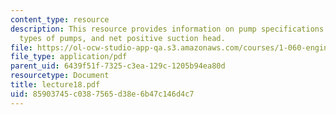 ```yaml
---
content_type: resource
description: This resource provides information on pump specifications and requirements,
  types of pumps, and net positive suction head.
file: https://ol-ocw-studio-app-qa.s3.amazonaws.com/courses/1-060-engineering-mechanics-ii-spring-2006/85903745c0387565d38e6b47c146d4c7_lecture18.pdf
file_type: application/pdf
parent_uid: 6439f51f-7325-c3ea-129c-1205b94ea80d
resourcetype: Document
title: lecture18.pdf
uid: 85903745-c038-7565-d38e-6b47c146d4c7
---
```

